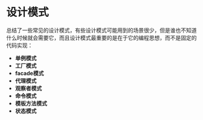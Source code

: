 # 设计模式

总结了一些常见的设计模式，有些设计模式可能用到的场景很少，但是谁也不知道什么时候就会需要它，而且设计模式最重要的是在于它的编程思想，而不是固定的代码实现：

* **单例模式**
* **工厂模式**
* **facade模式**
* **代理模式**
* **观察者模式**
* **命令模式**
* **模板方法模式**
* **状态模式**



